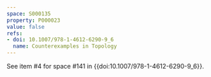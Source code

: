 ```yaml
---
space: S000135
property: P000023
value: false
refs:
- doi: 10.1007/978-1-4612-6290-9_6
  name: Counterexamples in Topology
---
```


See item #4 for space #141 in {{doi:10.1007/978-1-4612-6290-9_6}}.
